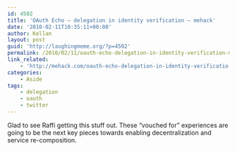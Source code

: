 ```yaml
---
id: 4502
title: 'OAuth Echo – delegation in identity verification – mehack'
date: '2010-02-11T10:35:11+00:00'
author: Kellan
layout: post
guid: 'http://laughingmeme.org/?p=4502'
permalink: /2010/02/11/oauth-echo-delegation-in-identity-verification-mehack/
link_related:
    - 'http://mehack.com/oauth-echo-delegation-in-identity-verificatio'
categories:
    - Aside
tags:
    - delegation
    - oauth
    - twitter
---
```


Glad to see Raffi getting this stuff out. These “vouched for” experiences are going to be the next key pieces towards enabling decentralization and service re-composition.